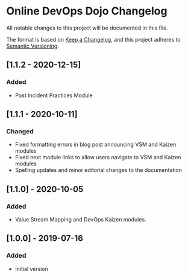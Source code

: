 # Online DevOps Dojo Changelog

All notable changes to this project will be documented in this file.

The format is based on [Keep a Changelog](https://keepachangelog.com/en/1.0.0/),
and this project adheres to [Semantic Versioning](https://semver.org/spec/v2.0.0.html).

## [1.1.2 - 2020-12-15]

### Added

- Post Incident Practices Module

## [1.1.1 - 2020-10-11]

### Changed

- Fixed formatting errors in blog post announcing VSM and Kaizen modules
- Fixed next module links to allow users navigate to VSM and Kaizen modules
- Spelling updates and minor editorial changes to the documentation

## [1.1.0] - 2020-10-05

### Added

- Value Stream Mapping and DevOps Kaizen modules.

## [1.0.0] - 2019-07-16

### Added

- Initial version
